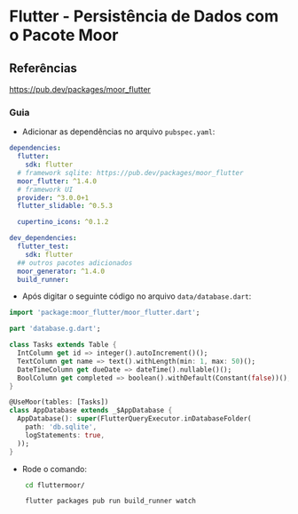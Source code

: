 # Flutter - Persistência de Dados com o Pacote Moor

## Referências
https://pub.dev/packages/moor_flutter

### Guia

- Adicionar as dependências no arquivo `pubspec.yaml`:
```yml
dependencies:
  flutter:
    sdk: flutter
  # framework sqlite: https://pub.dev/packages/moor_flutter
  moor_flutter: ^1.4.0
  # framework UI
  provider: ^3.0.0+1
  flutter_slidable: ^0.5.3

  cupertino_icons: ^0.1.2

dev_dependencies:
  flutter_test:
    sdk: flutter
  ## outros pacotes adicionados
  moor_generator: ^1.4.0
  build_runner:

```

- Após digitar o seguinte código no arquivo `data/database.dart`:

```dart
import 'package:moor_flutter/moor_flutter.dart';

part 'database.g.dart';

class Tasks extends Table {
  IntColumn get id => integer().autoIncrement()();
  TextColumn get name => text().withLength(min: 1, max: 50)();
  DateTimeColumn get dueDate => dateTime().nullable()();
  BoolColumn get completed => boolean().withDefault(Constant(false))();
}

@UseMoor(tables: [Tasks])
class AppDatabase extends _$AppDatabase {
  AppDatabase(): super(FlutterQueryExecutor.inDatabaseFolder(
    path: 'db.sqlite',
    logStatements: true, 
  ));
}
```
- Rode o comando:

```bash
    cd fluttermoor/

    flutter packages pub run build_runner watch
```